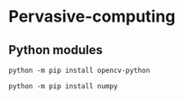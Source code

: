 # Pervasive-computing

## Python modules

`python -m pip install opencv-python`

`python -m pip install numpy`


